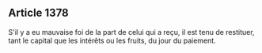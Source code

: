 Article 1378
----
S'il y a eu mauvaise foi de la part de celui qui a reçu, il est tenu de
restituer, tant le capital que les intérêts ou les fruits, du jour du paiement.
